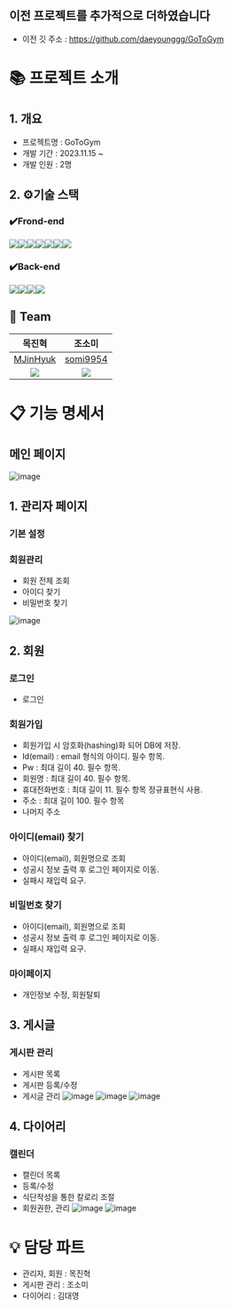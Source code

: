 ## 이전 프로젝트를 추가적으로 더하였습니다 
- 이전 깃 주소 : https://github.com/daeyounggg/GoToGym

# 📚 프로젝트 소개
## 1. 개요
- 프로젝트명 : GoToGym
- 개발 기간 : 2023.11.15 ~
- 개발 인원 : 2명

## 2. ⚙️기술 스택 
### ✔️Frond-end
<img src="https://img.shields.io/badge/React-61DAFB?style=for-the-badge&logo=React&logoColor=black"><img src="https://img.shields.io/badge/Css-1572B6?style=for-the-badge&logo=Css&logoColor=white"><img src="https://img.shields.io/badge/node.js-339933?style=for-the-badge&logo=Node.js&logoColor=white"><img src="https://img.shields.io/badge/bootstrap-7952B3?style=for-the-badge&logo=bootstrap&logoColor=white"><img src="https://img.shields.io/badge/javascript-F7DF1E?style=for-the-badge&logo=javascript&logoColor=black"><img src="https://img.shields.io/badge/html5-E34F26?style=for-the-badge&logo=html5&logoColor=white"><img src="https://img.shields.io/badge/thymeleaf-005F0F?style=for-the-badge&logo=thymeleaf&logoColor=white">

### ✔️Back-end
 <img src="https://img.shields.io/badge/java-007396?style=for-the-badge&logo=java&logoColor=white"><img src="https://img.shields.io/badge/Spring-6DB33F?style=for-the-badge&logo=Spring&logoColor=green"><img src="https://img.shields.io/badge/Spring Boot-6DB33F?style=for-the-badge&logo=Spring Boot&logoColor=yellow"><img src="https://img.shields.io/badge/oracle-F80000?style=for-the-badge&logo=oracle&logoColor=white"> 

## 🦹‍ Team
|목진혁|조소미|
|:---:|:---:|
|[MJinHyuk](https://github.com/MJinHyuk)|[somi9954](https://github.com/somi9954)|
|![](https://avatars.githubusercontent.com/u/147026593?v=4)|![](https://avatars.githubusercontent.com/u/137499604?v=4)|


# 📋 기능 명세서
## 메인 페이지
![image](https://github.com/somi9954/GoToGym/assets/137499604/56965103-41af-4844-a1d1-5f19ad82fafb)


## 1. 관리자 페이지
### 기본 설정

### 회원관리
- 회원 전체 조회
- 아이디 찾기
- 비밀번호 찾기

![image](https://github.com/daeyounggg/GoToGym/assets/137499604/f16a5ab9-73e9-4be7-b0a9-9c6ce0361ce1)


## 2. 회원
### 로그인
- 로그인
### 회원가입
- 회원가입 시 암호화(hashing)화 되어 DB에 저장.
- Id(email) : email 형식의 아이디. 필수 항목.
- Pw : 최대 길이 40. 필수 항목.
- 회원명 : 최대 길이 40. 필수 항목.
- 휴대전화번호 : 최대 길이 11. 필수 항목 정규표현식 사용.
- 주소 : 최대 길이 100. 필수 항목
- 나머지 주소

### 아이디(email) 찾기
- 아이디(email), 회원명으로 조회
- 성공시 정보 출력 후 로그인 페이지로 이동.
- 실패시 재입력 요구.

### 비밀번호 찾기
- 아이디(email), 회원명으로 조회
- 성공시 정보 출력 후 로그인 페이지로 이동.
- 실패시 재입력 요구.

### 마이페이지
- 개인정보 수정, 회원탈퇴

## 3. 게시글
### 게시판 관리
- 게시판 목록
- 게시판 등록/수정
- 게시글 관리
 ![image](https://github.com/somi9954/GoToGym/assets/137499604/4e2482b4-7ab9-41c0-b0fa-a1b735f8e363)
![image](https://github.com/daeyounggg/GoToGym/assets/137499604/297a9c70-e791-4ed2-a031-e75f7cb4ce2c)
![image](https://github.com/daeyounggg/GoToGym/assets/137499604/3b42801f-efb1-4065-882f-9337f72e3e0e)


## 4. 다이어리
### 캘린더
- 캘린더 목록
- 등록/수정
- 식단작성을 통한 칼로리 조절
- 회원권한, 관리
  ![image](https://github.com/daeyounggg/GoToGym/assets/137499604/ce421055-6c35-4911-a890-2165a2d4ee54)
 ![image](https://github.com/daeyounggg/GoToGym/assets/137499604/3b238dab-c7e4-43f9-8424-0da14a9c46c3)


# 💡 담당 파트
- 관리자, 회원 : 목진혁
- 게시판 관리 :  조소미
- 다이어리 : 김대영

